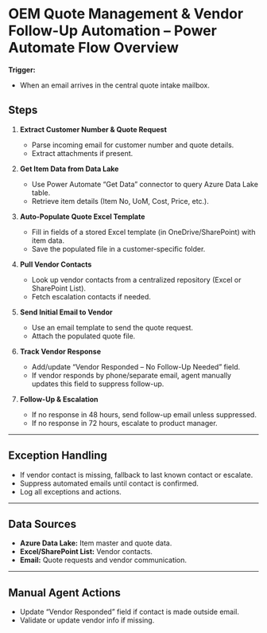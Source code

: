 # OEM Quote Management & Vendor Follow-Up Automation – Power Automate Flow Overview

**Trigger:**  
- When an email arrives in the central quote intake mailbox.

## Steps

1. **Extract Customer Number & Quote Request**
   - Parse incoming email for customer number and quote details.
   - Extract attachments if present.

2. **Get Item Data from Data Lake**
   - Use Power Automate “Get Data” connector to query Azure Data Lake table.
   - Retrieve item details (Item No, UoM, Cost, Price, etc.).

3. **Auto-Populate Quote Excel Template**
   - Fill in fields of a stored Excel template (in OneDrive/SharePoint) with item data.
   - Save the populated file in a customer-specific folder.

4. **Pull Vendor Contacts**
   - Look up vendor contacts from a centralized repository (Excel or SharePoint List).
   - Fetch escalation contacts if needed.

5. **Send Initial Email to Vendor**
   - Use an email template to send the quote request.
   - Attach the populated quote file.

6. **Track Vendor Response**
   - Add/update “Vendor Responded – No Follow-Up Needed” field.
   - If vendor responds by phone/separate email, agent manually updates this field to suppress follow-up.

7. **Follow-Up & Escalation**
   - If no response in 48 hours, send follow-up email unless suppressed.
   - If no response in 72 hours, escalate to product manager.

---

## Exception Handling

- If vendor contact is missing, fallback to last known contact or escalate.
- Suppress automated emails until contact is confirmed.
- Log all exceptions and actions.

---

## Data Sources
- **Azure Data Lake:** Item master and quote data.
- **Excel/SharePoint List:** Vendor contacts.
- **Email:** Quote requests and vendor communication.

---

## Manual Agent Actions
- Update “Vendor Responded” field if contact is made outside email.
- Validate or update vendor info if missing.
